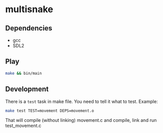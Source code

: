 # multisnake

## Dependencies

- gcc
- SDL2

## Play

```sh
make && bin/main
```

## Development

There is a `test` task in make file.
You need to tell it what to test.  Example:
```sh
make test TEST=movement DEPS=movement.o
```
That will compile (without linking) movement.c and
compile, link and run test_movement.c
